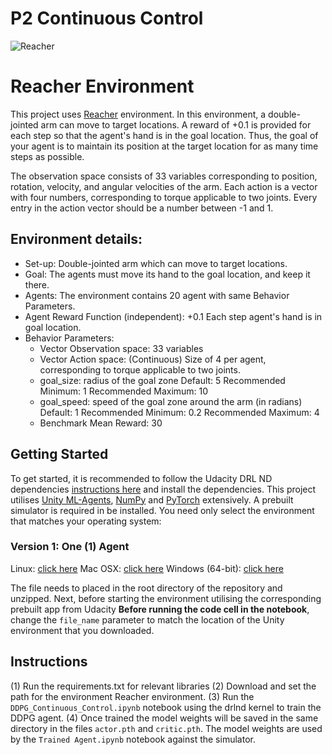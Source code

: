 # P2 Continuous Control
![Reacher](https://github.com/Unity-Technologies/ml-agents/blob/master/docs/images/reacher.png)

# Reacher Environment 
This project uses [Reacher](https://github.com/Unity-Technologies/ml-agents/blob/master/docs/Learning-Environment-Examples.md#reacher) environment. In this environment, a double-jointed arm can move to target locations. A reward of +0.1 is provided for each step so that the agent's hand is in the goal location. Thus, the goal of your agent is to maintain its position at the target location for as many time steps as possible.

The observation space consists of 33 variables corresponding to position, rotation, velocity, and angular velocities of the arm. Each action is a vector with four numbers, corresponding to torque applicable to two joints. Every entry in the action vector should be a number between -1 and 1.

## Environment details:
   - Set-up: Double-jointed arm which can move to target locations.
   - Goal: The agents must move its hand to the goal location, and keep it there.
   - Agents: The environment contains 20 agent with same Behavior Parameters.
   - Agent Reward Function (independent):
        +0.1 Each step agent's hand is in goal location.
   - Behavior Parameters:         
        - Vector Observation space: 33 variables 
        - Vector Action space: (Continuous) Size of 4 per agent, corresponding to torque applicable to two joints.
        - goal_size: radius of the goal zone
            Default: 5
            Recommended Minimum: 1
            Recommended Maximum: 10
        - goal_speed: speed of the goal zone around the arm (in radians)
            Default: 1
            Recommended Minimum: 0.2
            Recommended Maximum: 4
        - Benchmark Mean Reward: 30
     

## Getting Started
To get started, it is recommended to follow the Udacity DRL ND dependencies [instructions here](https://github.com/udacity/deep-reinforcement-learning#dependencies) and install the dependencies. This project utilises [Unity ML-Agents](https://github.com/Unity-Technologies/ml-agents/blob/master/docs/Installation.md), [NumPy](http://www.numpy.org/) and [PyTorch](https://pytorch.org/) extensively.  A prebuilt simulator is required in be installed. You need only select the environment that matches your operating system:

### Version 1: One (1) Agent
Linux: [click here](https://s3-us-west-1.amazonaws.com/udacity-drlnd/P2/Reacher/one_agent/Reacher_Linux.zip)
Mac OSX: [click here](https://s3-us-west-1.amazonaws.com/udacity-drlnd/P2/Reacher/one_agent/Reacher.app.zip)
Windows (64-bit): [click here](https://s3-us-west-1.amazonaws.com/udacity-drlnd/P2/Reacher/one_agent/Reacher_Windows_x86_64.zip)

The file needs to placed in the root directory of the repository and unzipped. Next, before starting the environment utilising the corresponding prebuilt app from Udacity  **Before running the code cell in the notebook**, change the `file_name` parameter to match the location of the Unity environment that you downloaded.

## Instructions
(1) Run the requirements.txt for relevant libraries
(2) Download and set the path for the environment Reacher environment.
(3) Run the `DDPG_Continuous_Control.ipynb` notebook using the drlnd kernel to train the DDPG agent.
(4) Once trained the model weights will be saved in the same directory in the files `actor.pth` and `critic.pth`. The model weights are used by the `Trained Agent.ipynb` notebook against the simulator. 

